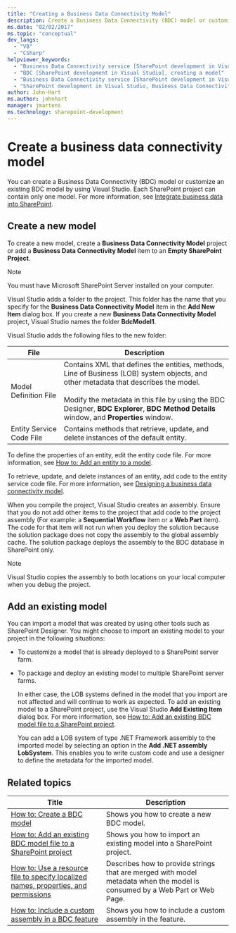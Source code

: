 ```yaml
---
title: "Creating a Business Data Connectivity Model"
description: Create a Business Data Connectivity (BDC) model or customize an existing BDC model by using Visual Studio. Each SharePoint project can contain only one model.
ms.date: "02/02/2017"
ms.topic: "conceptual"
dev_langs:
  - "VB"
  - "CSharp"
helpviewer_keywords:
  - "Business Data Connectivity service [SharePoint development in Visual Studio], model"
  - "BDC [SharePoint development in Visual Studio], creating a model"
  - "Business Data Connectivity service [SharePoint development in Visual Studio], creating a model"
  - "SharePoint development in Visual Studio, Business Data Connectivity service"
author: John-Hart
ms.author: johnhart
manager: jmartens
ms.technology: sharepoint-development
---
```

# Create a business data connectivity model

  You can create a Business Data Connectivity (BDC) model or customize an existing BDC model by using Visual Studio. Each SharePoint project can contain only one model. For more information, see [Integrate business data into SharePoint](../sharepoint/integrating-business-data-into-sharepoint.md).

## Create a new model
 To create a new model, create a **Business Data Connectivity Model** project or add a **Business Data Connectivity Model** item to an **Empty SharePoint Project**.

> [!NOTE]
> You must have  Microsoft SharePoint Server installed on your computer.

 Visual Studio adds a folder to the project. This folder has the name that you specify for the **Business Data Connectivity Model** item in the **Add New Item** dialog box. If you create a new **Business Data Connectivity Model** project, Visual Studio names the folder **BdcModel1**.

 Visual Studio adds the following files to the new folder:

|File|Description|
|----------|-----------------|
|Model Definition File|Contains XML that defines the entities, methods, Line of Business (LOB) system objects, and other metadata that describes the model.<br /><br /> Modify the metadata in this file by using the BDC Designer, **BDC Explorer**, **BDC Method Details** window, and **Properties** window.|
|Entity Service Code File|Contains methods that retrieve, update, and delete instances of the default entity.|

 To define the properties of an entity, edit the entity code file. For more information, see [How to: Add an entity to a model](../sharepoint/how-to-add-an-entity-to-a-model.md).

 To retrieve, update, and delete instances of an entity, add code to the entity service code file. For more information, see [Designing a business data connectivity model](../sharepoint/designing-a-business-data-connectivity-model.md).

 When you compile the project, Visual Studio creates an assembly. Ensure that you do not add other items to the project that add code to the project assembly (For example: a **Sequential Workflow** item or a **Web Part** item). The code for that item will not run when you deploy the solution because the solution package does not copy the assembly to the global assembly cache.  The solution package deploys the assembly to the BDC database in SharePoint only.

> [!NOTE]
> Visual Studio copies the assembly to both locations on your local computer when you debug the project.

## Add an existing model
 You can import a model that was created by using other tools such as SharePoint Designer. You might choose to import an existing model to your project in the following situations:

- To customize a model that is already deployed to a SharePoint server farm.

- To package and deploy an existing model to multiple SharePoint server farms.

  In either case, the LOB systems defined in the model that you import are not affected and will continue to work as expected. To add an existing model to a SharePoint project, use the Visual Studio **Add Existing Item** dialog box. For more information, see [How to: Add an existing BDC model file to a SharePoint project](../sharepoint/how-to-add-an-existing-bdc-model-file-to-a-sharepoint-project.md).

  You can add a LOB system of type .NET Framework assembly to the imported model by selecting an option in the **Add .NET assembly LobSystem**. This enables you to write custom code and use a designer to define the metadata for the imported model.

## Related topics

|Title|Description|
|-----------|-----------------|
|[How to: Create a BDC model](../sharepoint/how-to-create-a-bdc-model.md)|Shows you how to create a new BDC model.|
|[How to: Add an existing BDC model file to a SharePoint project](../sharepoint/how-to-add-an-existing-bdc-model-file-to-a-sharepoint-project.md)|Shows you how to import an existing model into a SharePoint project.|
|[How to: Use a resource file to specify localized names, properties, and permissions](../sharepoint/how-to-use-a-resource-file-to-specify-localized-names-properties-and-permissions.md)|Describes how to provide strings that are merged with model metadata when the model is consumed by a Web Part or Web Page.|
|[How to: Include a custom assembly in a BDC feature](../sharepoint/how-to-include-a-custom-assembly-in-a-bdc-feature.md)|Shows you how to include a custom assembly in the feature.|
